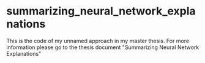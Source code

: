 # summarizing_neural_network_explanations

This is the code of my unnamed approach in my master thesis.
For more information please go to the thesis document "Summarizing Neural Network Explanations"
